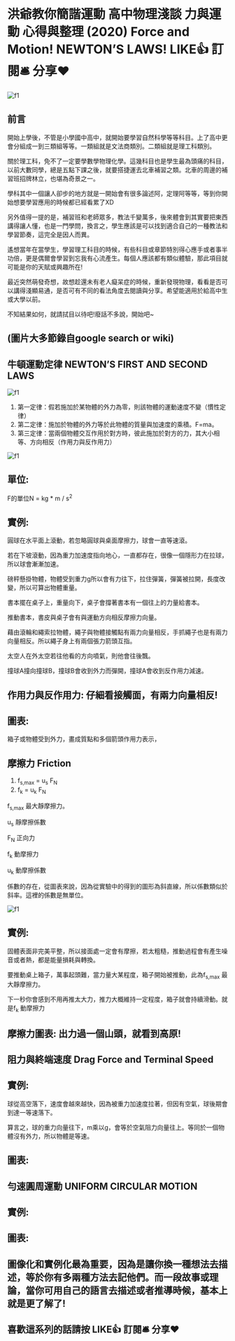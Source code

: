 # 洪爺教你簡諧運動 高中物理淺談 力與運動 心得與整理 (2020) Force and Motion! NEWTON’S LAWS! LIKE👍 訂閱🛎 分享❤️
![f1](https://github.com/HCH1/blog/blob/master/fig/phy3a.JPG)

## 前言
開始上學後，不管是小學國中高中，就開始要學習自然科學等等科目。上了高中更會分組成一到三類組等等。一類組就是文法商類別。二類組就是理工科類別。

關於理工科，免不了一定要學數學物理化學。這幾科目也是學生最為頭痛的科目，以前大數同學，總是五點下課之後，就要搭捷運去北車補習之類。北車的周邊的補習班招牌林立，也堪為奇景之一。

學科其中一個讓人卻步的地方就是一開始會有很多論述阿，定理阿等等，等到你開始想要學習應用的時候都已經看累了XD

另外值得一提的是，補習班和老師眾多，教法千變萬多，後來體會到其實要把東西講得讓人懂，也是一門學問，換言之，學生應該是可以找到適合自己的一種教法和學習節奏，這完全是因人而異。

遙想當年在當學生，學習理工科目的時候，有些科目或章節特別得心應手或者事半功倍，更是偶爾會學習到忘我有心流產生。每個人應該都有類似體驗，那此項目就可能是你的天賦或興趣所在!

最近突然萌發奇想，故想趁還未有老人癡呆症的時候，重新發現物理，看看是否可以講得淺顯易通，是否可有不同的看法角度去閱讀與分享。希望能適用於給高中生或大學以前。

不知結果如何，就請拭目以待吧!廢話不多說，開始吧~

## (圖片大多節錄自google search or wiki)

## 牛頓運動定律 NEWTON’S FIRST AND SECOND LAWS
![f1](https://github.com/HCH1/blog/blob/master/fig/phy3b.JPG)

1. 第一定律：假若施加於某物體的外力為零，則該物體的運動速度不變（慣性定律）
1. 第二定律：施加於物體的外力等於此物體的質量與加速度的乘積。F=ma。
1. 第三定律：當兩個物體交互作用於對方時，彼此施加於對方的力，其大小相等、方向相反（作用力與反作用力）

![f1](https://github.com/HCH1/blog/blob/master/fig/phy3c.JPG)

## 單位: 
F的單位N = kg * m / s<sup>2</sup>

## 實例:
圓球在水平面上滾動，若忽略圓球與桌面摩擦力，球會一直等速滾。

若在下坡滾動，因為重力加速度指向地心，一直都存在，很像一個隱形力在拉球，所以球會漸漸加速。

磅秤懸掛物體，物體受到重力g所以會有力往下，拉住彈簧，彈簧被拉開，長度改變，所以可算出物體重量。

書本擺在桌子上，重量向下，桌子會撐著書本有一個往上的力量給書本。

推動書本，書皮與桌子會有與運動方向相反摩擦力向量。

藉由滾輪和繩索拉物體，繩子與物體接觸點有兩力向量相反，手抓繩子也是有兩力向量相反。所以繩子身上有兩個張力箭頭互指。

太空人在外太空若往他看的方向噴氣，則他會往後飄。

撞球A撞向撞球B，撞球B會收到外力而彈開，撞球A會收到反作用力減速。

## 作用力與反作用力: 仔細看接觸面，有兩力向量相反!

## 圖表: 
箱子或物體受到外力，畫成質點和多個箭頭作用力表示，


## 摩擦力 Friction 
1. f<sub>s,max</sub> = u<sub>s</sub> F<sub>N</sub>
1. f<sub>k</sub> = u<sub>k</sub> F<sub>N</sub>

f<sub>s,max</sub> 最大靜摩擦力。

u<sub>s</sub> 靜摩擦係數

F<sub>N</sub> 正向力

f<sub>k</sub> 動摩擦力

u<sub>k</sub> 動摩擦係數

係數的存在，從圖表來說，因為從實驗中的得到的圖形為斜直線，所以係數類似於斜率。這裡的係數是無單位。

![f1](https://github.com/HCH1/blog/blob/master/fig/phy3d.JPG)

## 實例:
固體表面非完美平整，所以接面處一定會有摩擦，若太粗糙，推動過程會有產生噪音或者熱，都是能量損耗與轉換。

要推動桌上箱子，萬事起頭難，當力量大某程度，箱子開始被推動，此為f<sub>s,max</sub> 最大靜摩擦力。

下一秒你會感到不用再推太大力，推力大概維持一定程度，箱子就會持續滑動。就是f<sub>k</sub> 動摩擦力

## 摩擦力圖表: 出力過一個山頭，就看到高原!


## 阻力與終端速度 Drag Force and Terminal Speed

## 實例:
球從高空落下，速度會越來越快，因為被重力加速度拉著，但因有空氣，球後期會到達一等速落下。

算言之，球的重力向量往下，m乘以g，會等於空氣阻力向量往上。等同於一個物體沒有外力，所以物體是等速。

## 圖表:



## 勻速圓周運動 UNIFORM CIRCULAR MOTION


## 實例:
## 圖表:

## 圖像化和實例化最為重要，因為是讓你換一種想法去描述，等於你有多兩種方法去記他們。而一段故事或理論，當你可用自己的語言去描述或者推導時候，基本上就是更了解了!

## 喜歡這系列的話請按 LIKE👍 訂閱🛎 分享❤️
